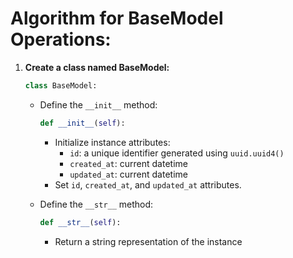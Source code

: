 # Algorithm for BaseModel Operations:

1. **Create a class named BaseModel:**

    ```python
    class BaseModel:
    ```

    - Define the `__init__` method:
        
        ```python
        def __init__(self):
        ```

        - Initialize instance attributes:
            - `id`: a unique identifier generated using `uuid.uuid4()`
            - `created_at`: current datetime
            - `updated_at`: current datetime
        - Set `id`, `created_at`, and `updated_at` attributes.

    - Define the `__str__` method:
        
        ```python
        def __str__(self):
        ```

        - Return a string representation of the instance
